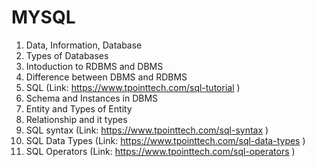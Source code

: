 # MYSQL
1. Data, Information, Database
2. Types of Databases
3. Intoduction to RDBMS and DBMS
4. Difference between DBMS and RDBMS
5. SQL (Link: https://www.tpointtech.com/sql-tutorial )
6. Schema and Instances in DBMS
7. Entity and Types of Entity
8. Relationship and it types
9. SQL syntax (Link: https://www.tpointtech.com/sql-syntax )
10. SQL Data Types (Link: https://www.tpointtech.com/sql-data-types )
11. SQL Operators (Link: https://www.tpointtech.com/sql-operators )
